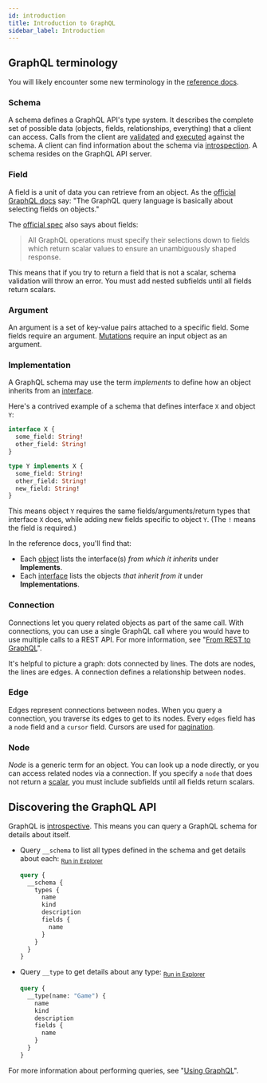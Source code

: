 ```yaml
---
id: introduction
title: Introduction to GraphQL
sidebar_label: Introduction
---
```


## GraphQL terminology
You will likely encounter some new terminology in the [reference docs](graphql/overview.md).

### Schema
A schema defines a GraphQL API's type system. It describes the complete set of possible data (objects, fields, relationships, everything) that a client can access. Calls from the client are [validated](https://graphql.org/learn/validation/) and [executed](https://graphql.org/learn/execution/) against the schema. A client can find information about the schema via [introspection](#discovering-the-graphql-api). A schema resides on the GraphQL API server.

### Field
A field is a unit of data you can retrieve from an object. As the [official GraphQL docs](https://graphql.org/learn/schema/) say: "The GraphQL query language is basically about selecting fields on objects."

The [official spec](http://facebook.github.io/graphql/draft/#sec-Language.Fields) also says about fields:

> All GraphQL operations must specify their selections down to fields which return scalar values to ensure an unambiguously shaped response.

This means that if you try to return a field that is not a scalar, schema validation will throw an error. You must add nested subfields until all fields return scalars.

### Argument
An argument is a set of key-value pairs attached to a specific field. Some fields require an argument. [Mutations](guides/graphql/using.md#about-mutations) require an input object as an argument.

### Implementation
A GraphQL schema may use the term *implements* to define how an object inherits from an [interface](TODO).

Here's a contrived example of a schema that defines interface `X` and object `Y`:

```graphql
interface X {
  some_field: String!
  other_field: String!
}

type Y implements X {
  some_field: String!
  other_field: String!
  new_field: String!
}
```

This means object `Y` requires the same fields/arguments/return types that interface `X` does, while adding new fields specific to object `Y`. (The `!` means the field is required.)

In the reference docs, you'll find that:
* Each [object](TODO) lists the interface(s) *from which it inherits* under **Implements**.
* Each [interface](TODO) lists the objects *that inherit from it* under **Implementations**.

### Connection
Connections let you query related objects as part of the same call. With connections, you can use a single GraphQL call where you would have to use multiple calls to a REST API. For more information, see "[From REST to GraphQL](guides/graphql/from-rest.md)".

It's helpful to picture a graph: dots connected by lines. The dots are nodes, the lines are edges. A connection defines a relationship between nodes.

### Edge
Edges represent connections between nodes. When you query a connection, you traverse its edges to get to its nodes. Every `edges` field has a `node` field and a `cursor` field. Cursors are used for [pagination](https://graphql.org/learn/pagination/).

### Node
*Node* is a generic term for an object. You can look up a node directly, or you can access related nodes via a connection. If you specify a `node` that does not return a [scalar](graphql/scalar.md), you must include subfields until all fields return scalars.

## Discovering the GraphQL API
GraphQL is [introspective](https://graphql.org/learn/introspection/). This means you can query a GraphQL schema for details about itself.

* Query `__schema` to list all types defined in the schema and get details about each:
	<sub>[Run in Explorer](../../../explorer.html?query=query%20%7B%0A%20%20__schema%20%7B%0A%20%20%20%20types%20%7B%0A%20%20%20%20%20%20name%0A%20%20%20%20%20%20kind%0A%20%20%20%20%20%20description%0A%20%20%20%20%20%20fields%20%7B%0A%20%20%20%20%20%20%20%20name%0A%20%20%20%20%20%20%7D%0A%20%20%20%20%7D%0A%20%20%7D%0A%7D)</sub>
  ```graphql
  query {
    __schema {
      types {
        name
        kind
        description
        fields {
          name
        }
      }
    }
  }
  ```

* Query `__type` to get details about any type:
	<sub>[Run in Explorer](../../../explorer.html?query=query%20%7B%0A%20%20__type(name%3A%20"Game")%20%7B%0A%20%20%20%20name%0A%20%20%20%20kind%0A%20%20%20%20description%0A%20%20%20%20fields%20%7B%0A%20%20%20%20%20%20name%0A%20%20%20%20%7D%0A%20%20%7D%0A%7D)</sub>
  ```graphql
  query {
    __type(name: "Game") {
      name
      kind
      description
      fields {
        name
      }
    }
  }
  ```

For more information about performing queries, see "[Using GraphQL](guides/graphql/using.md)".
